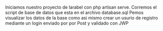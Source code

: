 Iniciamos nuestro proyecto de larabel con php artisan serve.
Corremos el script de base de datos que esta en el archivo database.sql
Pemos visualizar los datos de la base como asi mismo crear un usurio de registro mediante un login enviado por por Post y validado con JWP
